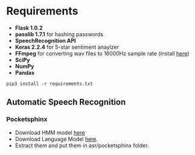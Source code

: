 # Requirements
- **Flask 1.0.2**
- **passlib 1.7.1** for hashing passwords
- **SpeechRecognition API**
- **Keras 2.2.4** for 5-star sentiment anaylzer
- **FFmpeg** for converting wav files to 16000Hz sample rate (install [here](http://ffmpeg.org/download.html))
- **SciPy**
- **NumPy**
- **Pandas**
```
pip3 install -r requirements.txt
```
## Automatic Speech Recognition
### Pocketsphinx
- Download HMM model [here](https://sourceforge.net/projects/cmusphinx/files/Acoustic%20and%20Language%20Models/.US%20English/cmusphinx-en-us-8khz-5.2.tar.gz/download)
- Download Language Model [here](https://sourceforge.net/projects/cmusphinx/files/Acoustic%20and%20Language%20Models/US%20English/en-70k-0.1.lm.gz/download).
- Extract them and put them in asr/pocketsphinx folder.